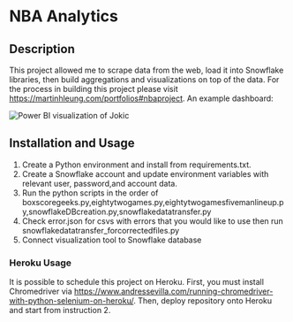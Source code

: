 # NBA Analytics

## Description

This project allowed me to scrape data from the web, load it into Snowflake libraries, then build aggregations and visualizations on top of the data. For the process in building this project please visit https://martinhleung.com/portfolios#nbaproject. An example dashboard:

<picture>
  <source media="(prefers-color-scheme: dark)" srcset="http://martinhleung.com/wp-content/uploads/2022/06/BI-screenshot-1.png">
  <img alt="Power BI visualization of Jokic" src="http://martinhleung.com/wp-content/uploads/2022/06/BI-screenshot-1.png">
</picture>

## Installation and Usage

1. Create a Python environment and install from requirements.txt.
2. Create a Snowflake account and update environment variables with relevant user, password,and account data. 
3. Run the python scripts in the order of boxscoregeeks.py,eightytwogames.py,eightytwogamesfivemanlineup.py,snowflakeDBcreation.py,snowflakedatatransfer.py
4. Check error.json for csvs with errors that you would like to use then run snowflakedatatransfer_forcorrectedfiles.py
5. Connect visualization tool to Snowflake database 

### Heroku Usage
It is possible to schedule this project on Heroku. First, you must install Chromedriver via https://www.andressevilla.com/running-chromedriver-with-python-selenium-on-heroku/.
Then, deploy repository onto Heroku and start from instruction 2. 
